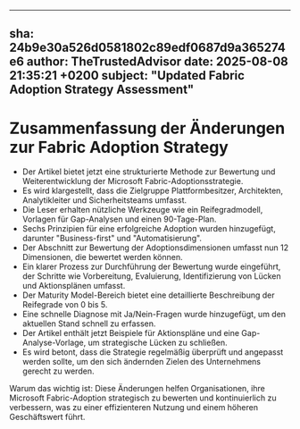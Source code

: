 ---
  sha: 24b9e30a526d0581802c89edf0687d9a365274e6
  author: TheTrustedAdvisor
  date: 2025-08-08 21:35:21 +0200
  subject: "Updated Fabric Adoption Strategy Assessment"
  ---

  # Zusammenfassung der Änderungen zur Fabric Adoption Strategy

- Der Artikel bietet jetzt eine strukturierte Methode zur Bewertung und Weiterentwicklung der Microsoft Fabric-Adoptionsstrategie.
- Es wird klargestellt, dass die Zielgruppe Plattformbesitzer, Architekten, Analytikleiter und Sicherheitsteams umfasst.
- Die Leser erhalten nützliche Werkzeuge wie ein Reifegradmodell, Vorlagen für Gap-Analysen und einen 90-Tage-Plan.
- Sechs Prinzipien für eine erfolgreiche Adoption wurden hinzugefügt, darunter "Business-first" und "Automatisierung".
- Der Abschnitt zur Bewertung der Adoptionsdimensionen umfasst nun 12 Dimensionen, die bewertet werden können.
- Ein klarer Prozess zur Durchführung der Bewertung wurde eingeführt, der Schritte wie Vorbereitung, Evaluierung, Identifizierung von Lücken und Aktionsplänen umfasst.
- Der Maturity Model-Bereich bietet eine detaillierte Beschreibung der Reifegrade von 0 bis 5.
- Eine schnelle Diagnose mit Ja/Nein-Fragen wurde hinzugefügt, um den aktuellen Stand schnell zu erfassen.
- Der Artikel enthält jetzt Beispiele für Aktionspläne und eine Gap-Analyse-Vorlage, um strategische Lücken zu schließen.
- Es wird betont, dass die Strategie regelmäßig überprüft und angepasst werden sollte, um den sich ändernden Zielen des Unternehmens gerecht zu werden.

Warum das wichtig ist: Diese Änderungen helfen Organisationen, ihre Microsoft Fabric-Adoption strategisch zu bewerten und kontinuierlich zu verbessern, was zu einer effizienteren Nutzung und einem höheren Geschäftswert führt.
